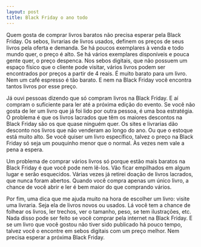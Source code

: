 ```yaml
---
layout: post
title: Black Friday o ano todo
---
```


Quem gosta de comprar livros baratos não precisa esperar pela Black Friday. Os sebos, livrarias de livros usados, definem os preços de seus livros pela oferta e demanda. Se há poucos exemplares à venda e todo mundo quer, o preço é alto. Se há vários exemplares disponíveis e pouca gente quer, o preço despenca. Nos sebos digitais, que não possuem um espaço físico que o cliente pode visitar, vários livros podem ser encontrados por preços a partir de 4 reais. É muito barato para um livro. Nem um café espresso é tão barato. E nem na Black Friday você encontra tantos livros por esse preço.

Já ouvi pessoas dizendo que só compram livros na Black Friday. E aí compram o suficiente para ler até a próxima edição do evento. Se você não gosta de ler um livro que já foi lido por outra pessoa, é uma boa estratégia. O problema é que os livros lacrados que têm os maiores descontos na Black Friday são os que quase ninguém quer. Os sites e livrarias dão desconto nos livros que não venderam ao longo do ano. Ou que o estoque está muito alto. Se você quiser um livro específico, talvez o preço na Black Friday só seja um pouquinho menor que o normal. Às vezes nem vale a pena a espera.

Um problema de comprar vários livros só porque estão mais baratos na Black Friday é que você pode nem lê-los. Vão ficar empilhados em algum lugar e serão esquecidos. Várias vezes já retirei doação de livros lacrados, que nunca foram abertos. Quando você compra apenas um único livro, a chance de você abrir e ler é bem maior do que comprando vários.

Por fim, uma dica que me ajuda muito na hora de escolher um livro: visite uma livraria. Seja ela de livros novos ou usados. Lá você tem a chance de folhear os livros, ler trechos, ver o tamanho, peso, se tem ilustrações, etc. Nada disso pode ser feito se você comprar pela internet na Black Friday. E se um livro que você gostou não tiver sido publicado há pouco tempo, talvez você o encontre em sebos digitais com um preço melhor. Nem precisa esperar a próxima Black Friday.